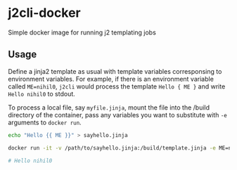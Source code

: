 # j2cli-docker
Simple docker image for running j2 templating jobs

## Usage

Define a jinja2 template as usual with template variables corresponsing to environment variables. For example, if there is an environment variable called `ME=nihil0`, `j2cli` would process the template `Hello { ME }` and write `Hello nihil0` to stdout. 

To process a local file, say `myfile.jinja`, mount the file into the /build directory of the container, pass any variables you want to substitute with `-e` arguments to `docker run`.

```bash
echo "Hello {{ ME }}" > sayhello.jinja

docker run -it -v /path/to/sayhello.jinja:/build/template.jinja -e ME=nihil0 nihil0/j2cli 

# Hello nihil0
```


